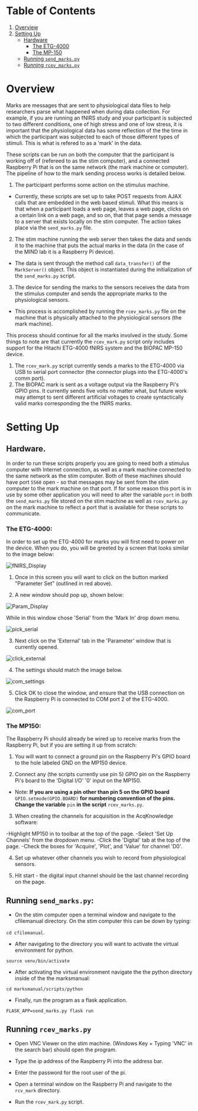 # Table of Contents
1. [Overview](#overview)
2. [Setting Up](#setting-up)
    - [Hardware](#hardware)
      - [The ETG-4000](#the-etg-4000)
      - [The MP-150](#the-mp-150)
    - [Running `send_marks.py`](#running-send_markspy)
    - [Running `rcev_marks.py`](#running-rcev_markspy)

# Overview

Marks are messages that are sent to physiological data files to help researchers parse what happened
when during data collection. For example, if you are running an fNIRS study and your participant is
subjected to two different conditions, one of high stress and one of low stress, it is important that
the physiological data has some reflection of the the time in which the participant was subjected to
each of those different types of stimuli. This is what is refered to as a 'mark' in the data.

These scripts can be run on both the computer that the participant is working off of (refereed to as
the stim computer), and a connected Raspberry Pi that is on the same network (the mark machine or
computer). The pipeline of how to the mark sending process works is detailed below.

1. The participant performs some action on the stimulus machine.
  - Currently, these scripts are set up to take POST requests from AJAX calls that are embedded in the
  web based stimuli. What this means is that when a participant loads a web page, leaves a web
  page, clicks on a certain link on a web page, and so on, that that page sends a message to a server
  that exists locally on the stim computer. The action takes place via the `send_marks.py` file.

2. The stim machine running the web server then takes the data and sends it to the machine
that puts the actual marks in the data (in the case of the MIND lab it is a Raspberry Pi device).
  - The data is sent through the method call `data_transfer()` of the `MarkServer()` object. This
  object is instantiated during the initialization of the `send_marks.py` script.

3. The device for sending the marks to the sensors receives the data from the stimulus computer and
sends the appropriate marks to the physiological sensors.
  - This process is accomplished by running the `rcev_marks.py` file on the machine that is
  physically attached to the physiological sensors (the mark machine).

This process should continue for all the marks involved in the study. Some things to note are that
currently the `rcev_mark.py` script only includes support for the Hitachi ETG-4000 fNIRS system and
the BIOPAC MP-150 device.

1. The `rcev_mark.py` script currently sends a marks to the ETG-4000 via USB to serial port connector
(the connector plugs into the ETG-4000's comm port).
2. The BIOPAC mark is sent as a voltage output via the Raspberry Pi's GPIO pins. It currently sends
five volts no matter what, but future work may attempt to sent different artificial voltages to create
syntactically valid marks corresponding the the fNIRS marks.

# Setting Up

## Hardware.

In order to run these scripts properly you are going to need both a stimulus computer with Internet
connection, as well as a mark machine connected to the same network as the stim computer. Both of these
machines should have port `5560` open - so that messages may be sent from the stim computer to the mark
machine on that port. If for some reason this port is in use by some other application you will need to
alter the variable `port` in both the `send_marks.py` file stored on the stim machine as well as
`rcev_marks.py` on the mark machine to reflect a port that is available for these scripts to
communicate.

### The ETG-4000:

In order to set up the ETG-4000 for marks you will first need to power on the device. When you do, you
will be greeted by a screen that looks similar to the image below:

![fNIRS_Display](https://github.com/tjgran01/cfilemanual/blob/master/marksmanual/img/fNIRS_home.jpg)

1. Once in this screen you will want to click on the button marked "Parameter Set" (outlined in red
  above).


2. A new window should pop up, shown below:

![Param_Display](https://github.com/tjgran01/cfilemanual/blob/master/marksmanual/img/param_window.jpg)

While in this window chose 'Serial' from the 'Mark In' drop down menu.

![pick_serial](https://github.com/tjgran01/cfilemanual/blob/master/marksmanual/img/pick_serial.jpg)

3. Next click on the 'External' tab in the 'Parameter' window that is currently opened.

![click_external](https://github.com/tjgran01/cfilemanual/blob/master/marksmanual/img/click_external.jpg)

4. The settings should match the image below.

![com_settings](https://github.com/tjgran01/cfilemanual/blob/master/marksmanual/img/com_settings.jpg)

5. Click OK to close the window, and ensure that the USB connection on the Raspberry Pi is connected to
COM port 2 of the ETG-4000.

![com_port](https://github.com/tjgran01/cfilemanual/blob/master/marksmanual/img/com_port.jpg)

### The MP150:

The Raspberry Pi should already be wired up to receive marks from the Raspberry Pi, but if you are
setting it up from scratch:

1. You will want to connect a ground pin on the Raspberry Pi's GPIO board to the hole labeled GND on the
MP150 device.

2. Connect any (the scripts currently use pin 5) GPIO pin on the Raspberry Pi's board to the 'Digital
I/O' '0' input on the MP150.
  - Note: **If you are using a pin other than pin 5 on the GPIO board** `GPIO.setmode(GPIO.BOARD)` **for
  numbering convention of the pins. Change the variable** `pin` **in the script** `rcev_marks.py`.

3. When creating the channels for acquisition in the AcqKnowledge software:

  -Highlight MP150 in to toolbar at the top of the page.
  -Select 'Set Up Channels' from the dropdown menu.
  -Click the 'Digital' tab at the top of the page.
  -Check the boxes for 'Acquire', 'Plot', and 'Value' for channel 'D0'.

4. Set up whatever other channels you wish to record from physiological sensors.

5. Hit start - the digital input channel should be the last channel recording on the page.

## Running `send_marks.py`:

- On the stim computer open a terminal window and navigate to the cfilemanual directory. On the stim
computer this can be down by typing:

`cd cfilemanual`.

- After navigating to the directory you will want to activate the virtual environment for python.

`source venv/bin/activate`

- After activating the virtual environment navigate the the python directory inside of the the
marksmanual:

`cd marksmanual/scripts/python`

- Finally, run the program as a flask application.

`FLASK_APP=send_marks.py flask run`

## Running `rcev_marks.py`

- Open VNC Viewer on the stim machine. (Windows Key + Typing 'VNC' in the search bar) should open the
program.

- Type the ip address of the Raspberry Pi into the address bar.

- Enter the password for the root user of the pi.

- Open a terminal window on the Raspberry Pi and navigate to the `rcv_mark` directory.

- Run the `rcev_mark.py` script.
